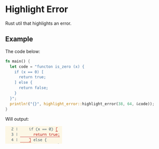 Highlight Error
===============

Rust util that highlights an error.

Example
-------

The code below:

```rust
fn main() {
  let code = "functon is_zero (x) {
    if (x == 0) [
      return true;
    ] else {
      return false;
    }
  }";
  println!("{}", highlight_error::highlight_error(38, 64, &code));
}
```

Will output:

![example](./example.png)
